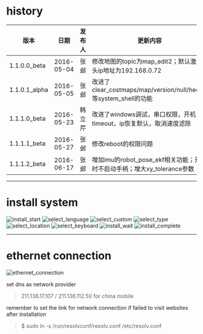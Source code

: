 # history

| 版本            | 日期            | 发布人          | 更新内容
| --------------- | --------------- | --------------- | --------------- 
| 1.1.0.0_beta    | 2016-05-04      | 张邺            | 修改地图的topic为map_edit2；默认激光头ip地址为192.168.0.72
| 1.1.0.1_alpha   | 2016-05-05      | 张邺            | 改进了clear_costmaps/map/version/null/hector等system_shell的功能
| 1.1.1.0_beta    | 2016-05-23      | 韩立芹          | 改进了windows调试，串口权限，开机timeout，ip恢复默认，取消速度滤除
| 1.1.1.1_beta    | 2016-05-27      | 张邺            | 修改reboot的权限问题
| 1.1.1.2_beta    | 2016-06-17      | 张邺            | 增加imu的robot_pose_ekf相关功能；开机时不启动手柄；增大xy_tolerance参数

***
# install system

![install_start](https://raw.githubusercontent.com/hitrobotgroup/release/master/img/install_start.png "install_start")
![select_language](https://raw.githubusercontent.com/hitrobotgroup/release/master/img/select_language.png "select_language")
![select_custom](https://raw.githubusercontent.com/hitrobotgroup/release/master/img/select_custom.png "select_custom")
![select_type](https://raw.githubusercontent.com/hitrobotgroup/release/master/img/select_type.png "select_type")
![select_location](https://raw.githubusercontent.com/hitrobotgroup/release/master/img/select_location.png "select_location")
![select_keyboard](https://raw.githubusercontent.com/hitrobotgroup/release/master/img/select_keyboard.png "select_keyboard")
![install_wait](https://raw.githubusercontent.com/hitrobotgroup/release/master/img/install_wait.png "install_wait")
![install_complete](https://raw.githubusercontent.com/hitrobotgroup/release/master/img/install_complete.png "install_complete")

***
# ethernet connection

![ethernet_connection](https://raw.githubusercontent.com/hitrobotgroup/release/master/img/ethernet_connection.png "ethernet_connection")

set dns as network provider 

> 211.136.17.107 / 211.136.112.50 for china mobile

remember to set the link for network connection if failed to visit websites after installation

>$ sudo ln -s /run/resolvconf/resolv.conf /etc/resolv.conf
